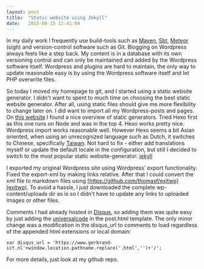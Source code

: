 ```yaml
---
layout: post
title:  "Static website using Jekyll"
date:   2015-09-15 12:41:04
---
```


In my daily work I frequently use build-tools such as [Maven](http://maven.apache.org), [Sbt](http://www.scala-sbt.org/), [Meteor](https://www.meteor.com) (sigh) and version-control software such as Git.  Blogging on Wordpress always feels like a step back. My content is in a database with its own versioning control and can only be maintained and added by the Wordpress software itself. Wordpress and plugins are hard to maintain, the only way to update reasonable easy is by using the Wordpress software itself and let PHP overwrite files.

So today I moved my homepage to git, and I started using a static website generator. I didn't want to spent to much time on choosing the best static website generator. After all, using static files should give me more flexibility to change later on. I did want to import all my Wordpress-posts and pages. On [this website](https://www.staticgen.com/) I found a nice overview of static generators. Tried Hexo first as this one runs on Node and was in the top 4. Hexo works pretty nice. Wordpress import works reasonable well. However Hexo seems a bit Asian oriented, when using an unrecognized language such as Dutch, it switches to Chinese, specifically [Taiwan](https://en.wikipedia.org/wiki/Zh-TW). Not hard to fix - either add translations myself or update the default locale in the configuration, but still I decided to switch to the most popular static website-generator: [jekyll](http://jekyllrb.com)

I exported my original Wordpress site using Wordpress' export functionality. Fixed the export-xml by making links relative. After that I could convert the xml file to markdown files using [https://github.com/thomasf/exitwp](exitwp). To avoid a hassle, I just downloaded the complete wp-content/uploads dir as is so I didn't have to update any links to uploaded images or other files.

Comments I had already hosted in [Disqus](https://www.disqus.com), so adding them was quite easy by just adding the [universalcode](https://gerbrandsblog.disqus.com/admin/universalcode/) in the post.html template. The only minor change was a modification in the disqus_url to comments to load regardless of the appended html extensions or local domain:

``var disqus_url = 'https://www.gerbrand-ict.nl'+window.location.pathname.replace('.html','')+'/';``

For more details, just look at my github repo.
